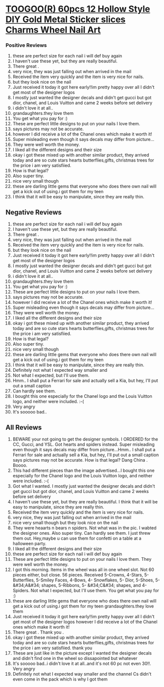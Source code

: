 # [TOOGOO(R) 60pcs 12 Hollow Style DIY Gold Metal Sticker slices Charms Wheel Nail Art](https://products.checkmycream.com/products/TOOGOO(R)-60pcs-12-Hollow-Style-DIY-Gold-Metal-Sticker-slices-Charms-Wheel-Nail-Art.html)

### Positive Reviews

<ol>
      <li>these are perfect size for each nail i will def buy again</li>
      <li>I haven&#x27;t use these yet, but they are really beautiful.</li>
      <li>There great .</li>
      <li>very nice, they was just falling out when arrived in the mail</li>
      <li>Received the item very quickly and the item is very nice for nails.</li>
      <li>but they look nice on the nail</li>
      <li>Just received it today it got here early!!im pretty happy over all I didn&#x27;t get most of the designer logos</li>
      <li>I mostly just wanted the designer decals and didn&#x27;t get gucci but got dior, chanel, and Louis Vuitton and came 2 weeks before set delivery</li>
      <li>i didn&#x27;t love it at all..</li>
      <li>grandaughters.they love them</li>
      <li>You get what you pay for  :)</li>
      <li>These are perfect little designs to put on your nails I love them.</li>
      <li>says pictures may not be accurate.</li>
      <li>however I did receive a lot of the Chanel ones which make it worth it!</li>
      <li>Super misleading even though it says decals may differ from picture...</li>
      <li>They were well worth the money.</li>
      <li>I liked all the different designs and their size</li>
      <li>okay i got these mixed up with another similar product, they arrived today and are so cute stars hearts butterflies,gifts, christmas trees for the price i am very satisfiied.</li>
      <li>How is that legal?</li>
      <li>Also super tiny.</li>
      <li>nice very small though</li>
      <li>these are darling little gems that everyone who does there own nail will get a kick out of using.i got them for my teen</li>
      <li>I think that it will be easy to manipulate, since they are really thin.</li>
</ol>


<h2>Negative Reviews</h2>
<ol>
<li> these are perfect size for each nail i will def buy again</li>
<li> I haven&#x27;t use these yet, but they are really beautiful.</li>
<li> There great .</li>
<li> very nice, they was just falling out when arrived in the mail</li>
<li> Received the item very quickly and the item is very nice for nails.</li>
<li> but they look nice on the nail</li>
<li> Just received it today it got here early!!im pretty happy over all I didn&#x27;t get most of the designer logos</li>
<li> I mostly just wanted the designer decals and didn&#x27;t get gucci but got dior, chanel, and Louis Vuitton and came 2 weeks before set delivery</li>
<li> i didn&#x27;t love it at all..</li>
<li> grandaughters.they love them</li>
<li> You get what you pay for  :)</li>
<li> These are perfect little designs to put on your nails I love them.</li>
<li> says pictures may not be accurate.</li>
<li> however I did receive a lot of the Chanel ones which make it worth it!</li>
<li> Super misleading even though it says decals may differ from picture...</li>
<li> They were well worth the money.</li>
<li> I liked all the different designs and their size</li>
<li> okay i got these mixed up with another similar product, they arrived today and are so cute stars hearts butterflies,gifts, christmas trees for the price i am very satisfiied.</li>
<li> How is that legal?</li>
<li> Also super tiny.</li>
<li> nice very small though</li>
<li> these are darling little gems that everyone who does there own nail will get a kick out of using.i got them for my teen</li>
<li> I think that it will be easy to manipulate, since they are really thin.</li>
<li> Definitely not what I expected way smaller and</li>
<li> Not what I expected, but I&#x27;ll use them.  </li>
<li> Hmm.. I shall put a Ferrari for sale and actually sell a Kia, but hey, I&#x27;ll put out a small caption</li>
<li> Can hardly see them.</li>
<li> I bought this one especially  for the Chanel logo and the Louis Vuitton logo, and neither were included. :-(</li>
<li> Very angry</li>
<li> It&#x27;s sooooo bad..</li>
</ol>

<h2>All Reviews</h2>

<ol>
    <li> BEWARE your not going to get the designer symbols. I ORDERED for the CC, Gucci, and YSL. Got hearts and spiders instead. Super misleading even though it says decals may differ from picture...Hmm.. I shall put a Ferrari for sale and actually sell a Kia, but hey, I&#x27;ll put out a small caption says pictures may not be accurate. How is that legal? Dang China . Boooo.</li>
    <li> This had different pieces than the image advertised...I bought this one especially  for the Chanel logo and the Louis Vuitton logo, and neither were included. :-(</li>
    <li> Got what I wanted. I mostly just wanted the designer decals and didn&#x27;t get gucci but got dior, chanel, and Louis Vuitton and came 2 weeks before set delivery</li>
    <li> I haven&#x27;t use these yet, but they are really beautiful. I think that it will be easy to manipulate, since they are really thin.</li>
    <li> Received the item very quickly and the item is very nice for nails.</li>
    <li> very nice, they was just falling out when arrived in the mail</li>
    <li> nice very small though but they look nice on the nail</li>
    <li> They were heaarts n bears n spiders. Not what was in the pic. I wabted the designer ones. Also super tiny. Can hardly see them. I just threw them out. Hey,maybe u can use them for confetti on a table at a halloween party.</li>
    <li> I liked all the different designs and their size</li>
    <li> these are perfect size for each nail i will def buy again</li>
    <li> These are perfect little designs to put on your nails I love them. They were well worth the money.</li>
    <li> I got this morning. Items in the wheel was all in one wheel slot.  Not 60 pieces either, but close. 56 pieces. Received 5-Crowns, 4-Stars, 5-Butterflies, 5-Smiley Faces, 4-Bows, 4- Snowflakes, 5- Dior, 5-Shoes, 5- &amp;#34;A&amp;#34; shapes, 5-Ribbons, 5- &amp;#34;C&amp;#34; shapes, and 4- Spiders. Not what I expected, but I&#x27;ll use them.  You get what you pay for  :)</li>
    <li> these are darling little gems that everyone who does there own nail will get a kick out of using.i got them for my teen grandaughters.they love them</li>
    <li> Just received it today it got here early!!im pretty happy over all I didn&#x27;t get most of the designer logos however I did receive a lot of the Chanel ones which make it worth it!</li>
    <li> There great . Thank you  .</li>
    <li> okay i got these mixed up with another similar product, they arrived today and are so cute stars hearts butterflies,gifts, christmas trees for the price i am very satisfiied. thank you</li>
    <li> These are just like in the picture except I wanted the designer decals and didn&#x27;t find one in the wheel so dissapointed but whatever</li>
    <li> It&#x27;s sooooo bad..i didn&#x27;t love it at all..and it&#x27;s not 60 pc not even 30!!. Very angry</li>
    <li> Definitely not what I expected way smaller and the channel Cs didn&#x27;t even come in the pack which is why I got them</li>
</ol>




